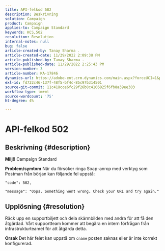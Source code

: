 ```yaml
---
title: API-felkod 502
description: Beskrivning
solution: Campaign
product: Campaign
applies-to: Campaign Standard
keywords: KCS,502
resolution: Resolution
internal-notes: null
bug: false
article-created-by: Tanay Sharma .
article-created-date: 11/29/2022 2:09:38 PM
article-published-by: Tanay Sharma .
article-published-date: 11/29/2022 2:25:43 PM
version-number: 3
article-number: KA-17846
dynamics-url: https://adobe-ent.crm.dynamics.com/main.aspx?forceUCI=1&pagetype=entityrecord&etn=knowledgearticle&id=dafdcc72-ef6f-ed11-9562-6045bd006239
exl-id: fd722c46-137f-48f5-bf4c-85c97b314501
source-git-commit: 11c418cce6fc29f26b0c4106825f6fb8a39ee303
workflow-type: tm+mt
source-wordcount: '75'
ht-degree: 4%

---
```


# API-felkod 502

## Beskrivning {#description}

<b>Miljö</b>
Campaign Standard


<b>Problem/symtom</b>
När du försöker ringa Soap-anrop med verktyg som Postman från början kan följande fel uppstå:




```
"code": 502,
```




`"message": "Oops. Something went wrong. Check your URI and try again."`






## Upplösning {#resolution}


Räck upp en supportbiljett och dela skärmbilden med andra för att få den åtgärdad. Vårt supportteam kommer att begära en intern förfrågan från infrastrukturteamet för att åtgärda detta.


<b>Orsak</b>
Det här felet kan uppstå om `cname` posten saknas eller är inte korrekt konfigurerad.
